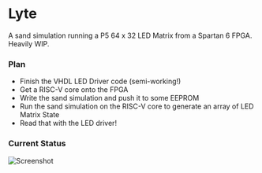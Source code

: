# Lyte

A sand simulation running a P5 64 x 32 LED Matrix from a Spartan 6 FPGA. Heavily WIP.

### Plan

* Finish the VHDL LED Driver code (semi-working!)
* Get a RISC-V core onto the FPGA
* Write the sand simulation and push it to some EEPROM
* Run the sand simulation on the RISC-V core to generate an array of LED Matrix State
* Read that with the LED driver! 

### Current Status

![Screenshot](../master/doc/progress.jpeg)
